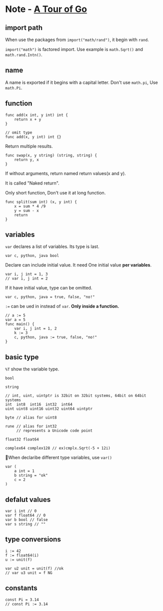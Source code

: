 # Note - [A Tour of Go](https://tour.golang.org/welcome/1)

## import path

When use the packages from `import("math/rand")`, it begin with `rand`.

`import("math")` is factored import.
Use example is `math.Sqrt()` and `math.rand.Intn()`.

## name

A name is exported if it begins with a capital letter.
Don't use `math.pi`, Use `math.Pi`.

## function

```golang
func add(x int, y int) int {
    return x + y
}

// omit type
func add(x, y int) int {}
```

Return multiple results.

```golang
func swap(x, y string) (string, string) {
    return y, x
}
```

If without arguments, return named return values(x and y).

It is called "Naked return".

Only short function, Don't use it at long function.

```golang
func split(sum int) (x, y int) {
    x = sum * 4 /9
    y = sum - x
    return
}
```

## variables

`var` declares a list of variables. Its type is last.

```golang
var c, python, java bool
```

Declare can include initial value. It need One initial value __per variables__.

```golang
var i, j int = 1, 3
// var i, j int = 2
```

If it have initial value, type can be omitted.

```golang
var c, python, java = true, false, "no!"
```

`:=` can be ued in instead of `var`. __Only inside a function.__

```golang
// a := 5
var a = 5
func main() {
    var i, j int = 1, 2
    k := 3
    c, python, java := true, false, "no!"
}
```

## basic type

`%T` show the variable type.

```golang
bool

string

// int, uint, uintptr is 32bit on 32bit systems, 64bit on 64bit systems
int  int8  int16  int32  int64
uint uint8 uint16 uint32 uint64 uintptr

byte // alias for uint8

rune // alias for int32
     // represents a Unicode code point

float32 float64

complex64 complex128 // ex)cmplx.Sqrt(-5 + 12i)
```

When declaribe different type variables, use `var()`

```golang
var (
    a int = 1
    b string = "ok"
    c = 2
)
```

## defalut values

```golang
var i int // 0
var f float64 // 0
var b bool // false
var s string // ""
```

## type conversions

```golang
i := 42
f := float64(i)
u := unit(f)

var u2 unit = unit(f) //ok
// var u3 unit = f NG
```

## constants

```golang
const Pi = 3.14
// const Pi := 3.14
```